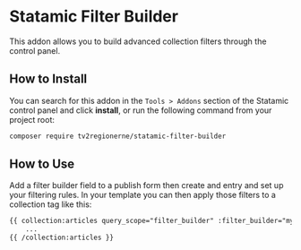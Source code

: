 # Statamic Filter Builder

This addon allows you to build advanced collection filters through the control panel.

## How to Install

You can search for this addon in the `Tools > Addons` section of the Statamic control panel and click **install**, or run the following command from your project root:

``` bash
composer require tv2regionerne/statamic-filter-builder
```

## How to Use

Add a filter builder field to a publish form then create and entry and set up your filtering rules. In your template you can then apply those filters to a collection tag like this:

```html
{{ collection:articles query_scope="filter_builder" :filter_builder="my_filters" }}
    ...
{{ /collection:articles }}
```